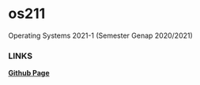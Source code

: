 # os211
Operating Systems 2021-1 (Semester Genap 2020/2021)

### LINKS
[**Github Page**](https://csq307.github.io/os211/)
